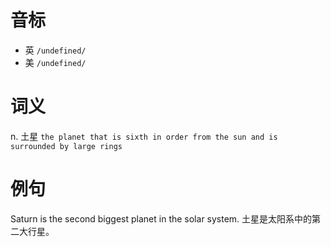 # 音标

- 英 `/undefined/`
- 美 `/undefined/`

# 词义

n. 土星
`the planet that is sixth in order from the sun and is surrounded by large rings`

# 例句

Saturn is the second biggest planet in the solar system.
土星是太阳系中的第二大行星。


